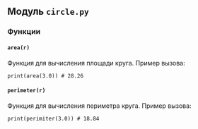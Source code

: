 ## Модуль `circle.py`
### Функции
#### `area(r)`
Функция для вычисления площади круга.
Пример вызова:
```
print(area(3.0)) # 28.26
```
#### `perimeter(r)`
Функция для вычисления периметра круга.
Пример вызова:
```
print(perimiter(3.0)) # 18.84
```
